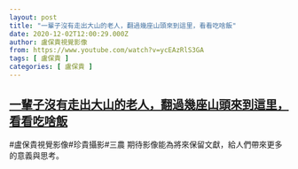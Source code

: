 ```yaml
---
layout: post
title: "一輩子沒有走出大山的老人，翻過幾座山頭來到這里，看看吃啥飯"
date: 2020-12-02T12:00:29.000Z
author: 盧保貴視覺影像
from: https://www.youtube.com/watch?v=ycEAzRlS3GA
tags: [ 盧保貴 ]
categories: [ 盧保貴 ]
---
```

<!--1606910429000-->
[一輩子沒有走出大山的老人，翻過幾座山頭來到這里，看看吃啥飯](https://www.youtube.com/watch?v=ycEAzRlS3GA)
------

<div>
#盧保貴視覺影像#珍貴攝影#三農 期待影像能為將來保留文獻，給人們帶來更多的意義與思考。
</div>

